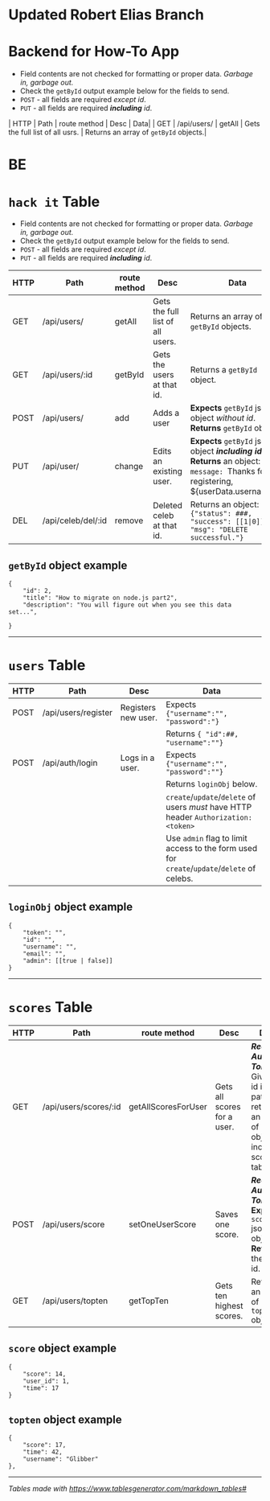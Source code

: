 # Updated Robert Elias Branch
# Backend for How-To App

- Field contents are not checked for formatting or proper data. *Garbage in, garbage out.*
- Check the `getById` output example below for the fields to send.
- `POST` - all fields are required *except id*.
- `PUT` - all fields are required ***including*** *id*.

| HTTP | Path               | route method | Desc                           | Data|
| GET  | /api/users/        | getAll       | Gets the full list of all usrs. | Returns an array of `getById` objects.|

# BE


# `hack it` Table

- Field contents are not checked for formatting or proper data. *Garbage in, garbage out.*
- Check the `getById` output example below for the fields to send.
- `POST` - all fields are required *except id*.
- `PUT` - all fields are required ***including*** *id*.

| HTTP | Path               | route method | Desc                                   | Data|
|-|-|-|-|-|
| GET  | /api/users/        | getAll       | Gets the full list of all users. | Returns an array of `getById` objects.|
| GET  | /api/users/:id     | getById      | Gets the users at that id.             | Returns a `getById` object.|
| POST | /api/users/        | add          | Adds a user | **Expects** `getById` json object *without id*. **Returns** `getById` object.|
| PUT  | /api/user/        | change       | Edits an existing user. | **Expects** `getById` json object ***including id***. **Returns** an object: `message: `Thanks for registering, ${userData.username}!`,`.||
| DEL  | /api/celeb/del/:id | remove       | Deleted celeb at that id.              | Returns an object: `{"status": ###,    "success": [[1\|0]],    "msg": "DELETE successful."}`|||||||


## `getById` object example

```
{
	"id": 2,
	"title": "How to migrate on node.js part2",
	"description": "You will figure out when you see this data set...",
	
}
```
---

# `users` Table

| HTTP | Path               | Desc                                   | Data|
|-|-|-|-|
| POST | /api/users/register | Registers new user. | Expects `{"username":"", "password":"}`|
||||Returns `{ "id":##, "username":""}`|
| POST | /api/auth/login    | Logs in a user.   |  Expects `{"username":"", "password":""}`|
||||Returns `loginObj` below.|
||||`create`/`update`/`delete` of users *must* have HTTP header `Authorization: <token>`|
||||Use `admin` flag to limit access to the form used for `create`/`update`/`delete` of celebs.|


## `loginObj` object example
```
{
	"token": "",
	"id": "",
	"username": "",
	"email": "",
	"admin": [[true | false]]
}
```
---

# `scores` Table

| HTTP | Path               | route method | Desc                                   | Data|
|-|-|-|-|-|
| GET  | /api/users/scores/:id| getAllScoresForUser  | Gets  all scores for a user. | ***Requires Auth Token.*** Given an id in the path, returns an array of `score` objects including scores table id.|
| POST  | /api/users/score   | setOneUserScore |  Saves one score.  | ***Requires Auth Token.*** **Expects** `score` json object. **Returns** the db id.|
| GET  | /api/users/topten| getTopTen  | Gets ten highest scores. | Returns an array of `topten` objects.|

## `score` object example
```
{
	"score": 14,
	"user_id": 1,
	"time": 17
}
```

## `topten` object example
```
{
	"score": 17,
	"time": 42,
	"username": "Glibber"
},
```

---
*Tables made with https://www.tablesgenerator.com/markdown_tables#*